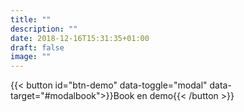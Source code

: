 ```yaml
---
title: ""
description: ""
date: 2018-12-16T15:31:35+01:00
draft: false
image: ""
---
```


{{< button id="btn-demo" data-toggle="modal" data-target="#modalbook">}}Book en demo{{< /button >}}

